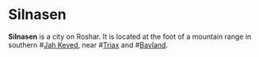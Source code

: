 # Silnasen

**Silnasen** is a city on Roshar. It is located at the foot of a mountain range in southern #[Jah Keved](locations/jah-keved), near #[Triax](locations/triax) and #[Bavland](locations/bavland).
